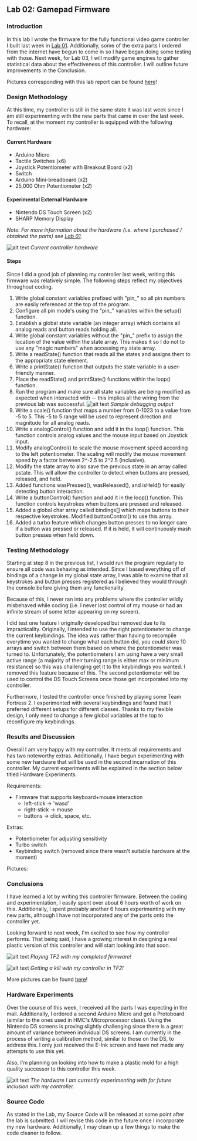 ## Lab 02: Gamepad Firmware

### Introduction
In this lab I wrote the firmware for the fully functional video game controller I built last week in
[Lab 01](https://github.com/afishberg/e190/blob/master/lab01.md). Additionally, some of the extra parts I ordered from the
internet have begun to come in so I have began doing some testing with those.
Next week, for Lab 03, I will modify game engines to gather statistical data about the effectiveness of this controller.
I will outline future improvements in the Conclusion.

Pictures corresponding with this lab report can be found [here](https://github.com/afishberg/e190/tree/master/lab02_pictures)!

### Design Methodology
At this time, my controller is still in the same state it was last week since I am still experimenting with the new parts
that came in over the last week. To recall, at the moment my controller is equipped with the following hardware:

#### Current Hardware

*   Arduino Micro
*   Tactile Switches (x6)
*   Joystick Potentiometer with Breakout Board (x2)
*   Switch
*   Arduino Mini-breadboard (x2)
*   25,000 Ohm Potentiometer (x2)

#### Experimental External Hardware

*   Nintendo DS Touch Screen (x2)
*   SHARP Memory Display

_Note: For more information about the hardware (i.e. where I purchased / obtained the parts) see [Lab 01](https://github.com/afishberg/e190/blob/master/lab01.md)._

![alt text](https://raw.githubusercontent.com/afishberg/e190/master/lab01_pictures/finished_controller_front.jpg "Finished Controller (Front)")
_Current controller hardware_

#### Steps

Since I did a good job of planning my controller last week, writing this firmware was relatively simple.
The following steps reflect my objectives throughout coding.

1. Write global constant variables prefixed with "pin_" so all pin numbers are easily referenced at the top of the program.
2. Configure all pin mode's using the "pin_" variables within the setup() function.
3. Establish a global state variable (an integer array) which contains all analog reads and button reads holding all.
4. Write global constant variables without the "pin_" prefix to assign the location of the value within the state array.
This makes it so I do not to use any "magic numbers" when accessing my state array.
5. Write a readState() function that reads all the states and assigns them to the appropriate state element.
6. Write a printState() function that outputs the state variable in a user-friendly manner.
7. Place the readState() and printState() functions within the loop() function.
8. Run the program and make sure all state variables are being modified as expected when interacted with -- this implies all
the wiring from the previous lab was successful.
![alt text](https://raw.githubusercontent.com/afishberg/e190/master/lab02_pictures/debug_output.png "Debugging output")
_Sample debugging output_
9. Write a scale() function that maps a number from 0-1023 to a value from -5 to 5. This -5 to 5 range will be used to 
represent direction and magnitude for all analog reads.
10. Write a analogControl() function and add it in the loop() function. This function controls analog values and
 the mouse input based on Joystick input.
11. Modify analogControl() to scale the mouse movement speed according to the left potentiometer. The scaling will modify the 
mouse movement speed by a factor between 2^-2.5 to 2^2.5 (inclusive).
12. Modify the state array to also save the previous state in an array called pstate. This will allow the controller to
detect when buttons are pressed, released, and held.
13. Added functions wasPressed(), wasReleased(), and isHeld() for easily detecting button interaction.
14. Write a buttonControl() function and add it in the loop() function. This function controls keystrokes when buttons
are pressed and released.
15. Added a global char array called bindings[] which maps buttons to their respective keystrokes. Modified buttonControl()
to use this array.
16. Added a turbo feature which changes button presses to no longer care if a button was pressed or released. If it is held,
it will continuously mash button presses when held down.


### Testing Methodology
Starting at step 8 in the previous list, I would run the program regularly to ensure all code was behaving as intended.
Since I based everything off of bindings of a change in my global state array, I was able to examine that all keystrokes
and button presses registered as I believed they would through the console before giving them any functionality.

Because of this, I never ran into any problems where the controller wildly misbehaved while coding (i.e. I never lost control
of my mouse or had an infinite stream of some letter appearing on my screen).

I did test one feature I originally developed but removed due to its impracticality. Originally, I intended to use the right
potentiometer to change the current keybindings. The idea was rather than having to recompile everytime you wanted to change
what each button did, you could store 10 arrays and switch between them based on where the potentiometer was turned to.
Unfortunately, the potentiometers I am using have a very small active range (a majority of their turning range is either
max or minimum resistance) so this was challenging get it to the keybindings you wanted. I removed this feature because of
this. The second potentiometer will be used to control the DS Touch Screens once those get incorporated into my controller.

Furthermore, I tested the controller once finished by playing some Team Fortress 2. I experimented with several keybindings
and found that I preferred different setups for different classes. Thanks to my flexible design, I only need to change a 
few global variables at the top to reconfigure my keybindings.


### Results and Discussion
Overall I am very happy with my controller. It meets all requirements and has two noteworthy extras. Additionally, I have
begun experimenting with some new hardware that will be used in the second incarnation of this controller. 
My current experiments will be explained in the section below titled Hardware Experiments.

Requirements:
- Firmware that supports keyboard+mouse interaction
   - left-stick -> 'wasd'
   - right-stick -> mouse
   - buttons -> click, space, etc.

Extras:
- Potentiometer for adjusting sensitivity
- Turbo switch
- Keybinding switch (removed since there wasn't suitable hardware at the moment)

Pictures:


### Conclusions
I have learned a lot by writing this controller firmware. Between the coding and experimentation, I easily spent over
about 6 hours worth of work on this. Additionally, I spent probably another 6 hours experimenting with my new parts, although
I have not incorporated any of the parts onto the controller yet.

Looking forward to next week, I'm excited to see how my controller performs. That being said, I have a growing interest
in designing a real plastic version of this controller and will start looking into that soon.

![alt text](https://raw.githubusercontent.com/afishberg/e190/master/lab02_pictures/playing_tf2.jpg "Playing TF2")
_Playing TF2 with my completed firmware!_

![alt text](https://raw.githubusercontent.com/afishberg/e190/master/lab02_pictures/tf2_kill.jpg "Getting a kill in TF2")
_Getting a kill with my controller in TF2!_

More pictures can be found [here](https://github.com/afishberg/e190/tree/master/lab02_pictures)!

### Hardware Experiments
Over the course of this week, I received all the parts I was expecting in the mail. Additionally, I ordered a second
Arduino Micro and got a Protoboard (similar to the ones used in HMC's Microprocessor class). Using the Nintendo DS screens is proving slightly challenging since there is a great amount of variance between individual
DS screens. I am currently in the process of writing a calibration method, similar to those on the DS, to address this.
I only just received the E-Ink screen and have not made any attempts to use this yet. 

Also, I'm planning on looking into how to make a plastic mold for a high quality successor to this controller this week.

![alt text](https://raw.githubusercontent.com/afishberg/e190/master/lab02_pictures/hardware_experiment.png "Experimental Hardware")
_The hardware I am currently experimenting with for future inclusion with my controller._

### Source Code
As stated in the Lab, my Source Code will be released at some point after the lab is submitted. I will revise this code in
the future once I incorporate my new hardware. Additionally, I may clean up a few things to make the code cleaner to follow.

